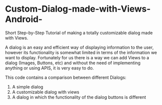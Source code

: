 # Custom-Dialog-made-with-Views-Android-
Short Step-by-Step Tutorial of making a totally customizable dialog made with Views.

A dialog is an easy and efficient way of displaying information to the user, however its functionality is somewhat limited in terms of the information we want to display. Fortunately for us there is a way we can add Views to a dialog (Images, Buttons, etc) and without the need of implementing anything or using APIS, it is very easy to do.

This code contains a comparison between different Dialogs:

1) A simple dialog
2) A customizable dialog with views
3) A dialog in which the functionality of the dialog buttons is different
